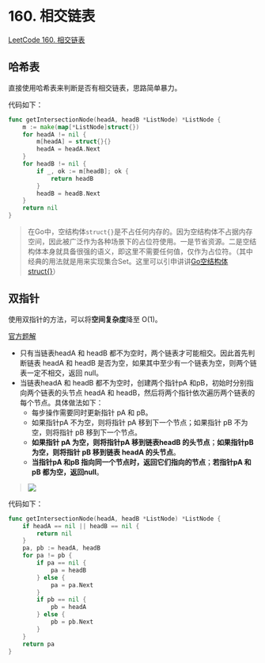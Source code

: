 # 160. 相交链表

[LeetCode 160. 相交链表](https://leetcode.cn/problems/intersection-of-two-linked-lists/?favorite=2cktkvj)

## 哈希表

直接使用哈希表来判断是否有相交链表，思路简单暴力。

代码如下：

```go
func getIntersectionNode(headA, headB *ListNode) *ListNode {
	m := make(map[*ListNode]struct{})
	for headA != nil {
		m[headA] = struct{}{}
		headA = headA.Next
	}
	for headB != nil {
		if _, ok := m[headB]; ok {
			return headB
		}
		headB = headB.Next
	}
	return nil
}
```

> 在Go中，空结构体`struct{}`是不占任何内存的。因为空结构体不占据内存空间，因此被广泛作为各种场景下的占位符使用。一是节省资源。二是空结构体本身就具备很强的语义，即这里不需要任何值，仅作为占位符。（其中经典的用法就是用来实现集合Set。这里可以引申讲讲[Go空结构体struct{}](https://www.xiuxiubiu.com/archives/go%E7%A9%BA%E7%BB%93%E6%9E%84%E4%BD%93struct)）

## 双指针

使用双指针的方法，可以将**空间复杂度**降至 O(1)。

[官方题解](https://leetcode.cn/problems/intersection-of-two-linked-lists/solution/xiang-jiao-lian-biao-by-leetcode-solutio-a8jn/)

- 只有当链表headA 和 headB 都不为空时，两个链表才可能相交。因此首先判断链表 headA 和 headB 是否为空，如果其中至少有一个链表为空，则两个链表一定不相交，返回 null。
- 当链表headA 和 headB 都不为空时，创建两个指针pA 和pB，初始时分别指向两个链表的头节点 headA 和 headB，然后将两个指针依次遍历两个链表的每个节点。具体做法如下：
  - 每步操作需要同时更新指针 pA 和 pB。
  - 如果指针pA 不为空，则将指针 pA 移到下一个节点；如果指针 pB 不为空，则将指针 pB 移到下一个节点。
  - **如果指针 pA 为空，则将指针pA 移到链表headB 的头节点**；**如果指针pB 为空，则将指针 pB 移到链表 headA 的头节点**。
  - **当指针pA 和pB 指向同一个节点时，返回它们指向的节点**；**若指针pA 和pB 都为空，返回null**。

> ![](https://img-qingbo.oss-cn-beijing.aliyuncs.com/img/20220907172458.png)

代码如下：

```go
func getIntersectionNode(headA, headB *ListNode) *ListNode {
	if headA == nil || headB == nil {
		return nil
	}
	pa, pb := headA, headB
	for pa != pb {
		if pa == nil {
			pa = headB
		} else {
			pa = pa.Next
		}
		if pb == nil {
			pb = headA
		} else {
			pb = pb.Next
		}
	}
	return pa
}
```





























